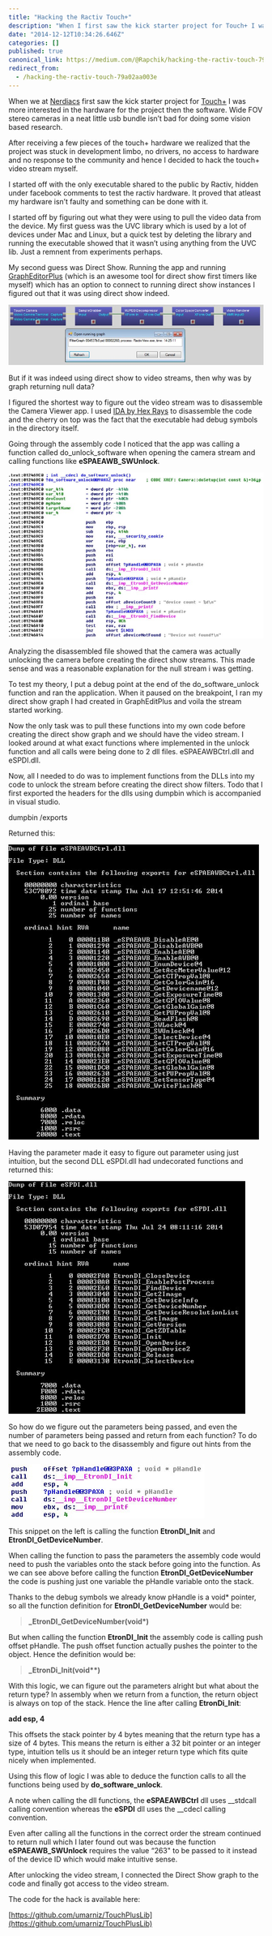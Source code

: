```yaml
---
title: "Hacking the Ractiv Touch+"
description: "When I first saw the kick starter project for Touch+ I was more interested in the hardware for the project then the software. Wide FOV…"
date: "2014-12-12T10:34:26.646Z"
categories: []
published: true
canonical_link: https://medium.com/@Rapchik/hacking-the-ractiv-touch-79a02aa003e
redirect_from:
  - /hacking-the-ractiv-touch-79a02aa003e
---
```


When we at [Nerdiacs](http://nerdiacs.com/) first saw the kick starter project for [Touch+](http://www.ractiv.com/) I was more interested in the hardware for the project then the software. Wide FOV stereo cameras in a neat little usb bundle isn’t bad for doing some vision based research.

After receiving a few pieces of the touch+ hardware we realized that the project was stuck in development limbo, no drivers, no access to hardware and no response to the community and hence I decided to hack the touch+ video stream myself.

I started off with the only executable shared to the public by Ractiv, hidden under facebook comments to test the ractiv hardware. It proved that atleast my hardware isn’t faulty and something can be done with it.

I started off by figuring out what they were using to pull the video data from the device. My first guess was the UVC library which is used by a lot of devices under Mac and Linux, but a quick test by deleting the library and running the executable showed that it wasn’t using anything from the UVC lib. Just a remnent from experiments perhaps.

My second guess was Direct Show. Running the app and running [GraphEditorPlus](http://www.infognition.com/GraphEditPlus/) (which is an awesome tool for direct show first timers like myself) which has an option to connect to running direct show instances I figured out that it was using direct show indeed.

![](./asset-1.jpeg)

But if it was indeed using direct show to video streams, then why was by graph returning null data?

I figured the shortest way to figure out the video stream was to disassemble the Camera Viewer app. I used [IDA by Hex Rays](https://www.hex-rays.com/products/ida/) to disassemble the code and the cherry on top was the fact that the executable had debug symbols in the directory itself.

Going through the assembly code I noticed that the app was calling a function called do\_unlock\_software when opening the camera stream and calling functions like **eSPAEAWB\_SWUnlock**.

![Variable names thanks to the debug symbols](./asset-2.jpeg)

Analyzing the disassembled file showed that the camera was actually unlocking the camera before creating the direct show streams. This made sense and was a reasonable explanation for the null stream i was getting.

To test my theory, I put a debug point at the end of the do\_software\_unlock function and ran the application. When it paused on the breakpoint, I ran my direct show graph I had created in GraphEditPlus and voila the stream started working.

Now the only task was to pull these functions into my own code before creating the direct show graph and we should have the video stream. I looked around at what exact functions where implemented in the unlock function and all calls were being done to 2 dll files. eSPAEAWBCtrl.dll and eSPDI.dll.

Now, all I needed to do was to implement functions from the DLLs into my code to unlock the stream before creating the direct show filters. Todo that I first exported the headers for the dlls using dumpbin which is accompanied in visual studio.

dumpbin /exports <name of dll>

Returned this:

![The functions exposed in this dll. The @ value at the end indicates parameter bits.](./asset-3.jpeg)

Having the parameter made it easy to figure out parameter using just intuition, but the second DLL eSPDI.dll had undecorated functions and returned this:

![](./asset-4.jpeg)

So how do we figure out the parameters being passed, and even the number of parameters being passed and return from each function? To do that we need to go back to the disassembly and figure out hints from the assembly code.

![](./asset-5.jpeg)

This snippet on the left is calling the function **EtronDI\_Init** and **EtronDI\_GetDeviceNumber**.

When calling the function to pass the parameters the assembly code would need to push the variables onto the stack before going into the function. As we can see above before calling the function **EtronDI\_GetDeviceNumber** the code is pushing just one variable the pHandle variable onto the stack.

Thanks to the debug symbols we already know pHandle is a void\* pointer, so all the function definition for **EtronDI\_GetDeviceNumber** would be:

> **\_EtronDI\_GetDeviceNumber(void\*)**

But when calling the function **EtronDI\_Init** the assembly code is calling push offset pHandle. The push offset function actually pushes the pointer to the object. Hence the definition would be:

> **\_EtronDi\_Init(void\*\*)**

With this logic, we can figure out the parameters alright but what about the return type? In assembly when we return from a function, the return object is always on top of the stack. Hence the line after calling **EtronDi\_Init**:

**add esp, 4**

This offsets the stack pointer by 4 bytes meaning that the return type has a size of 4 bytes. This means the return is either a 32 bit pointer or an integer type, intuition tells us it should be an integer return type which fits quite nicely when implemented.

Using this flow of logic I was able to deduce the function calls to all the functions being used by **do\_software\_unlock**.

A note when calling the dll functions, the **eSPAEAWBCtrl** dll uses \_\_stdcall calling convention whereas the **eSPDI** dll uses the \_\_cdecl calling convention.

Even after calling all the functions in the correct order the stream continued to return null which I later found out was because the function **eSPAEAWB\_SWUnlock** requires the value “263" to be passed to it instead of the device ID which would make intuitive sense.

After unlocking the video stream, I connected the Direct Show graph to the code and finally got access to the video stream.

The code for the hack is available here:

[https://github.com/umarniz/TouchPlusLib](https://github.com/umarniz/TouchPlusLib)
